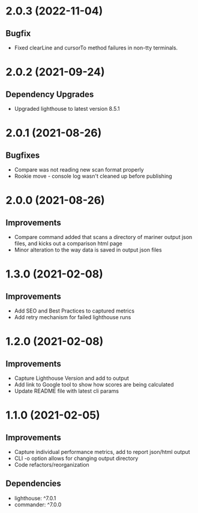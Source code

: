 # 2.0.3 (2022-11-04)

## Bugfix

* Fixed clearLine and cursorTo method failures in non-tty terminals.

# 2.0.2 (2021-09-24)

## Dependency Upgrades

* Upgraded lighthouse to latest version 8.5.1

# 2.0.1 (2021-08-26)

## Bugfixes

* Compare was not reading new scan format properly
* Rookie move - console log wasn't cleaned up before publishing

# 2.0.0 (2021-08-26)

## Improvements

* Compare command added that scans a directory of mariner output json files, and kicks out a comparison html page
* Minor alteration to the way data is saved in output json files

# 1.3.0 (2021-02-08)

## Improvements

* Add SEO and Best Practices to captured metrics
* Add retry mechanism for failed lighthouse runs

# 1.2.0 (2021-02-08)

## Improvements

* Capture Lighthouse Version and add to output
* Add link to Google tool to show how scores are being calculated
* Update README file with latest cli params


# 1.1.0 (2021-02-05)

## Improvements

* Capture individual performance metrics, add to report json/html output
* CLI -o option allows for changing output directory
* Code refactors/reorganization

## Dependencies

* lighthouse: ^7.0.1
* commander: ^7.0.0
